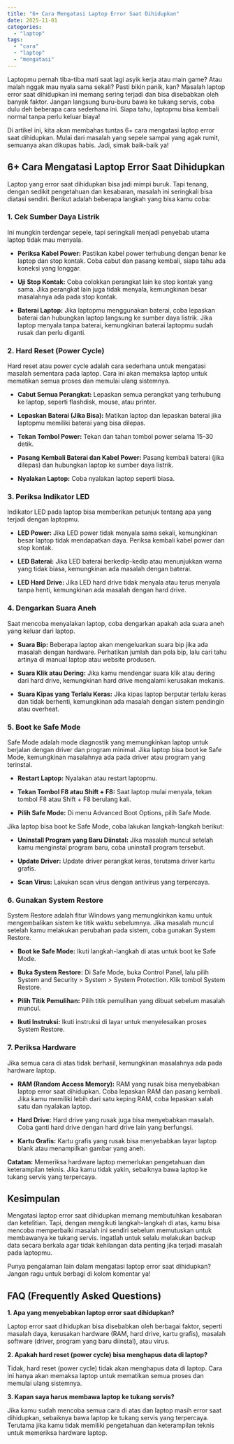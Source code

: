 ```yaml
---
title: "6+ Cara Mengatasi Laptop Error Saat Dihidupkan"
date: 2025-11-01
categories: 
  - "laptop"
tags: 
  - "cara"
  - "laptop"
  - "mengatasi"
---
```


Laptopmu pernah tiba-tiba mati saat lagi asyik kerja atau main game? Atau malah nggak mau nyala sama sekali? Pasti bikin panik, kan? Masalah laptop error saat dihidupkan ini memang sering terjadi dan bisa disebabkan oleh banyak faktor. Jangan langsung buru-buru bawa ke tukang servis, coba dulu deh beberapa cara sederhana ini. Siapa tahu, laptopmu bisa kembali normal tanpa perlu keluar biaya!

Di artikel ini, kita akan membahas tuntas 6+ cara mengatasi laptop error saat dihidupkan. Mulai dari masalah yang sepele sampai yang agak rumit, semuanya akan dikupas habis. Jadi, simak baik-baik ya!

## 6+ Cara Mengatasi Laptop Error Saat Dihidupkan

Laptop yang error saat dihidupkan bisa jadi mimpi buruk. Tapi tenang, dengan sedikit pengetahuan dan kesabaran, masalah ini seringkali bisa diatasi sendiri. Berikut adalah beberapa langkah yang bisa kamu coba:

### 1\. Cek Sumber Daya Listrik

Ini mungkin terdengar sepele, tapi seringkali menjadi penyebab utama laptop tidak mau menyala.

- **Periksa Kabel Power:** Pastikan kabel power terhubung dengan benar ke laptop dan stop kontak. Coba cabut dan pasang kembali, siapa tahu ada koneksi yang longgar.
    
- **Uji Stop Kontak:** Coba colokkan perangkat lain ke stop kontak yang sama. Jika perangkat lain juga tidak menyala, kemungkinan besar masalahnya ada pada stop kontak.
    
- **Baterai Laptop:** Jika laptopmu menggunakan baterai, coba lepaskan baterai dan hubungkan laptop langsung ke sumber daya listrik. Jika laptop menyala tanpa baterai, kemungkinan baterai laptopmu sudah rusak dan perlu diganti.
    

### 2\. Hard Reset (Power Cycle)

Hard reset atau power cycle adalah cara sederhana untuk mengatasi masalah sementara pada laptop. Cara ini akan memaksa laptop untuk mematikan semua proses dan memulai ulang sistemnya.

- **Cabut Semua Perangkat:** Lepaskan semua perangkat yang terhubung ke laptop, seperti flashdisk, mouse, atau printer.
    
- **Lepaskan Baterai (Jika Bisa):** Matikan laptop dan lepaskan baterai jika laptopmu memiliki baterai yang bisa dilepas.
    
- **Tekan Tombol Power:** Tekan dan tahan tombol power selama 15-30 detik.
    
- **Pasang Kembali Baterai dan Kabel Power:** Pasang kembali baterai (jika dilepas) dan hubungkan laptop ke sumber daya listrik.
    
- **Nyalakan Laptop:** Coba nyalakan laptop seperti biasa.
    

### 3\. Periksa Indikator LED

Indikator LED pada laptop bisa memberikan petunjuk tentang apa yang terjadi dengan laptopmu.

- **LED Power:** Jika LED power tidak menyala sama sekali, kemungkinan besar laptop tidak mendapatkan daya. Periksa kembali kabel power dan stop kontak.
    
- **LED Baterai:** Jika LED baterai berkedip-kedip atau menunjukkan warna yang tidak biasa, kemungkinan ada masalah dengan baterai.
    
- **LED Hard Drive:** Jika LED hard drive tidak menyala atau terus menyala tanpa henti, kemungkinan ada masalah dengan hard drive.
    

### 4\. Dengarkan Suara Aneh

Saat mencoba menyalakan laptop, coba dengarkan apakah ada suara aneh yang keluar dari laptop.

- **Suara Bip:** Beberapa laptop akan mengeluarkan suara bip jika ada masalah dengan hardware. Perhatikan jumlah dan pola bip, lalu cari tahu artinya di manual laptop atau website produsen.
    
- **Suara Klik atau Dering:** Jika kamu mendengar suara klik atau dering dari hard drive, kemungkinan hard drive mengalami kerusakan mekanis.
    
- **Suara Kipas yang Terlalu Keras:** Jika kipas laptop berputar terlalu keras dan tidak berhenti, kemungkinan ada masalah dengan sistem pendingin atau overheat.
    

### 5\. Boot ke Safe Mode

Safe Mode adalah mode diagnostik yang memungkinkan laptop untuk berjalan dengan driver dan program minimal. Jika laptop bisa boot ke Safe Mode, kemungkinan masalahnya ada pada driver atau program yang terinstal.

- **Restart Laptop:** Nyalakan atau restart laptopmu.
    
- **Tekan Tombol F8 atau Shift + F8:** Saat laptop mulai menyala, tekan tombol F8 atau Shift + F8 berulang kali.
    
- **Pilih Safe Mode:** Di menu Advanced Boot Options, pilih Safe Mode.
    

Jika laptop bisa boot ke Safe Mode, coba lakukan langkah-langkah berikut:

- **Uninstall Program yang Baru Diinstal:** Jika masalah muncul setelah kamu menginstal program baru, coba uninstall program tersebut.
    
- **Update Driver:** Update driver perangkat keras, terutama driver kartu grafis.
    
- **Scan Virus:** Lakukan scan virus dengan antivirus yang terpercaya.
    

### 6\. Gunakan System Restore

System Restore adalah fitur Windows yang memungkinkan kamu untuk mengembalikan sistem ke titik waktu sebelumnya. Jika masalah muncul setelah kamu melakukan perubahan pada sistem, coba gunakan System Restore.

- **Boot ke Safe Mode:** Ikuti langkah-langkah di atas untuk boot ke Safe Mode.
    
- **Buka System Restore:** Di Safe Mode, buka Control Panel, lalu pilih System and Security > System > System Protection. Klik tombol System Restore.
    
- **Pilih Titik Pemulihan:** Pilih titik pemulihan yang dibuat sebelum masalah muncul.
    
- **Ikuti Instruksi:** Ikuti instruksi di layar untuk menyelesaikan proses System Restore.
    

### 7\. Periksa Hardware

Jika semua cara di atas tidak berhasil, kemungkinan masalahnya ada pada hardware laptop.

- **RAM (Random Access Memory):** RAM yang rusak bisa menyebabkan laptop error saat dihidupkan. Coba lepaskan RAM dan pasang kembali. Jika kamu memiliki lebih dari satu keping RAM, coba lepaskan salah satu dan nyalakan laptop.
    
- **Hard Drive:** Hard drive yang rusak juga bisa menyebabkan masalah. Coba ganti hard drive dengan hard drive lain yang berfungsi.
    
- **Kartu Grafis:** Kartu grafis yang rusak bisa menyebabkan layar laptop blank atau menampilkan gambar yang aneh.
    

**Catatan:** Memeriksa hardware laptop memerlukan pengetahuan dan keterampilan teknis. Jika kamu tidak yakin, sebaiknya bawa laptop ke tukang servis yang terpercaya.

## Kesimpulan

Mengatasi laptop error saat dihidupkan memang membutuhkan kesabaran dan ketelitian. Tapi, dengan mengikuti langkah-langkah di atas, kamu bisa mencoba memperbaiki masalah ini sendiri sebelum memutuskan untuk membawanya ke tukang servis. Ingatlah untuk selalu melakukan backup data secara berkala agar tidak kehilangan data penting jika terjadi masalah pada laptopmu.

Punya pengalaman lain dalam mengatasi laptop error saat dihidupkan? Jangan ragu untuk berbagi di kolom komentar ya!

## FAQ (Frequently Asked Questions)

**1\. Apa yang menyebabkan laptop error saat dihidupkan?**

Laptop error saat dihidupkan bisa disebabkan oleh berbagai faktor, seperti masalah daya, kerusakan hardware (RAM, hard drive, kartu grafis), masalah software (driver, program yang baru diinstal), atau virus.

**2\. Apakah hard reset (power cycle) bisa menghapus data di laptop?**

Tidak, hard reset (power cycle) tidak akan menghapus data di laptop. Cara ini hanya akan memaksa laptop untuk mematikan semua proses dan memulai ulang sistemnya.

**3\. Kapan saya harus membawa laptop ke tukang servis?**

Jika kamu sudah mencoba semua cara di atas dan laptop masih error saat dihidupkan, sebaiknya bawa laptop ke tukang servis yang terpercaya. Terutama jika kamu tidak memiliki pengetahuan dan keterampilan teknis untuk memeriksa hardware laptop.
